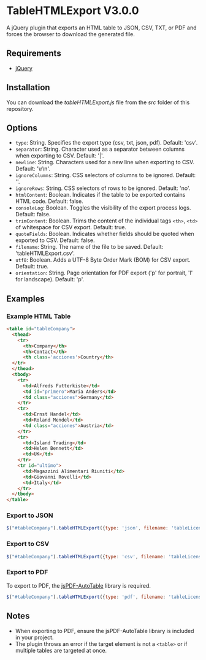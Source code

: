 
# TableHTMLExport V3.0.0

A jQuery plugin that exports an HTML table to JSON, CSV, TXT, or PDF and forces the browser to download the generated file.

## Requirements
- [jQuery](https://jquery.com/)

## Installation

You can download the *tableHTMLExport.js* file from the *src* folder of this repository.

## Options

- `type`: String. Specifies the export type (csv, txt, json, pdf). Default: 'csv'.
- `separator`: String. Character used as a separator between columns when exporting to CSV. Default: '|'.
- `newline`: String. Characters used for a new line when exporting to CSV. Default: '\r\n'.
- `ignoreColumns`: String. CSS selectors of columns to be ignored. Default: ''.
- `ignoreRows`: String. CSS selectors of rows to be ignored. Default: 'no'.
- `htmlContent`: Boolean. Indicates if the table to be exported contains HTML code. Default: false.
- `consoleLog`: Boolean. Toggles the visibility of the export process logs. Default: false.
- `trimContent`: Boolean. Trims the content of the individual tags `<th>`, `<td>` of whitespace for CSV export. Default: true.
- `quoteFields`: Boolean. Indicates whether fields should be quoted when exported to CSV. Default: false.
- `filename`: String. The name of the file to be saved. Default: 'tableHTMLExport.csv'.
- `utf8`: Boolean. Adds a UTF-8 Byte Order Mark (BOM) for CSV export. Default: true.
- `orientation`: String. Page orientation for PDF export ('p' for portrait, 'l' for landscape). Default: 'p'.

## Examples

### Example HTML Table

```html
<table id="tableCompany">
  <thead>
    <tr>
      <th>Company</th>
      <th>Contact</th>
      <th class='acciones'>Country</th>
  </tr>    
  </thead>
  <tbody>
    <tr>
      <td>Alfreds Futterkiste</td>
      <td id="primero">Maria Anders</td>
      <td class="acciones">Germany</td>
    </tr>
    <tr>
      <td>Ernst Handel</td>
      <td>Roland Mendel</td>
      <td class="acciones">Austria</td>
    </tr>
    <tr>
      <td>Island Trading</td>
      <td>Helen Bennett</td>
      <td>UK</td>
    </tr>
    <tr id="ultimo">
      <td>Magazzini Alimentari Riuniti</td>
      <td>Giovanni Rovelli</td>
      <td>Italy</td>
    </tr>
  </tbody>  
</table>
```

### Export to JSON

```javascript
$("#tableCompany").tableHTMLExport({type: 'json', filename: 'tableLicenses.json', ignoreColumns: '.actions,#first', ignoreRows: '#last'});
```

### Export to CSV

```javascript
$("#tableCompany").tableHTMLExport({type: 'csv', filename: 'tableLicenses.csv', ignoreColumns: '.actions,#first', ignoreRows: '#last'});
```

### Export to PDF

To export to PDF, the [jsPDF-AutoTable](https://github.com/simonbengtsson/jsPDF-AutoTable) library is required.

```javascript
$("#tableCompany").tableHTMLExport({type: 'pdf', filename: 'tableLicenses.pdf', ignoreColumns: '.actions,#first', ignoreRows: '#last'});
```

## Notes

- When exporting to PDF, ensure the jsPDF-AutoTable library is included in your project.
- The plugin throws an error if the target element is not a `<table>` or if multiple tables are targeted at once.

